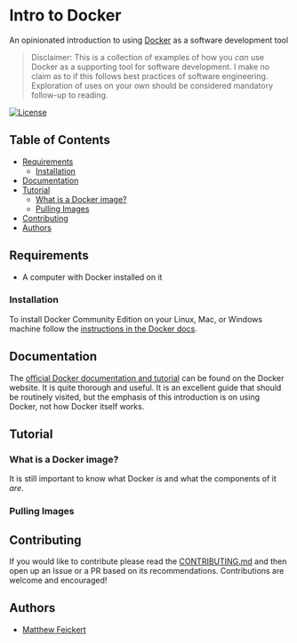 # Intro to Docker

An opinionated introduction to using [Docker](https://www.docker.com/) as a software development tool

> Disclaimer: This is a collection of examples of how you _can_ use Docker as a supporting tool for software development. I make no claim as to if this follows best practices of software engineering. Exploration of uses on your own should be considered mandatory follow-up to reading.

[![License](https://img.shields.io/badge/License-BSD%203--Clause-blue.svg)](https://opensource.org/licenses/BSD-3-Clause)

## Table of Contents<!-- TOC depthFrom:1 depthTo:6 withLinks:1 updateOnSave:0 orderedList:0 -->

- [Requirements](#requirements)
	- [Installation](#installation)
- [Documentation](#documentation)
- [Tutorial](#tutorial)
	- [What is a Docker image?](#what-is-a-docker-image)
	- [Pulling Images](#pulling-images)
- [Contributing](#contributing)
- [Authors](#authors)

<!-- /TOC -->

## Requirements

- A computer with Docker installed on it

### Installation

To install Docker Community Edition on your Linux, Mac, or Windows machine follow the [instructions in the Docker docs](https://docs.docker.com/install/).

## Documentation

The [official Docker documentation and tutorial](https://docs.docker.com/get-started/) can be found on the Docker website. It is quite thorough and useful. It is an excellent guide that should be routinely visited, but the emphasis of this introduction is on using Docker, not how Docker itself works.

## Tutorial

### What is a Docker image?

It is still important to know what Docker _is_ and what the components of it _are_.

### Pulling Images

## Contributing

If you would like to contribute please read the [CONTRIBUTING.md](https://github.com/matthewfeickert/Intro-to-Docker/blob/master/CONTRIBUTING.md) and then open up an Issue or a PR based on its recommendations. Contributions are welcome and encouraged!

## Authors

- [Matthew Feickert](http://www.matthewfeickert.com/)
